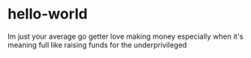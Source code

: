 # hello-world
Im just your average go getter love making money especially when it's meaning full like raising funds for the underprivileged
